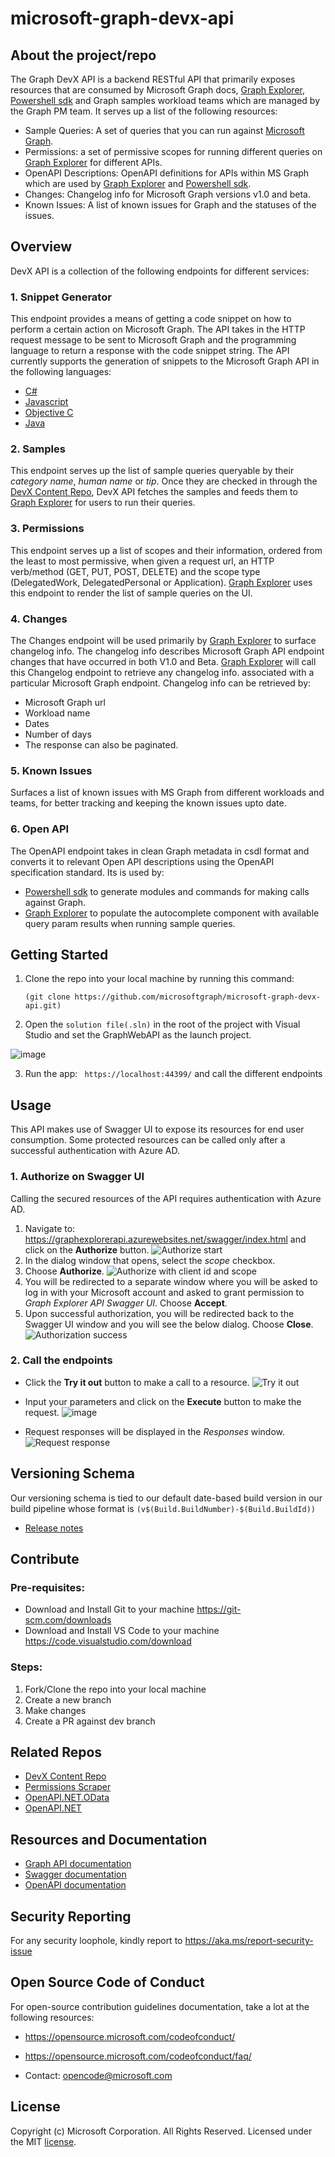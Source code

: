 # microsoft-graph-devx-api

## About the project/repo
The Graph DevX API is a backend RESTful API that primarily exposes resources that are consumed by Microsoft Graph docs, [Graph Explorer](https://developer.microsoft.com/en-us/graph/graph-explorer), [Powershell sdk](https://github.com/microsoftgraph/msgraph-sdk-powershell) and Graph samples workload teams which are managed by the Graph PM team.
It serves up a list of the following resources:

- Sample Queries: A set of queries that you can run against [Microsoft Graph](https://docs.microsoft.com/en-us/graph/overview).
- Permissions: a set of permissive scopes for running different queries on [Graph Explorer](https://developer.microsoft.com/en-us/graph/graph-explorer) for different APIs.
- OpenAPI Descriptions: OpenAPI definitions for APIs within MS Graph which are used by [Graph Explorer](https://developer.microsoft.com/en-us/graph/graph-explorer) and [Powershell sdk](https://github.com/microsoftgraph/msgraph-sdk-powershell).
- Changes: Changelog info for Microsoft Graph versions v1.0 and beta.
- Known Issues: A list of known issues for Graph and the statuses of the issues.

## Overview
DevX API is a collection of the following endpoints for different services:

### 1. Snippet Generator
This endpoint provides a means of getting a code snippet on how to perform a certain action on Microsoft Graph.
The API takes in the HTTP request message to be sent to Microsoft Graph and the programming language to return a response with the code snippet string.
The API currently supports the generation of snippets to the Microsoft Graph API in the following languages:
- [C#](Documents/c-sharp-examples.md)
- [Javascript](Documents/javascript-examples.md)
- [Objective C](Documents/objective-c-examples.md)
- [Java](Documents/java-examples.md)

### 2. Samples
This endpoint serves up the list of sample queries queryable by their *category name*, *human name* or *tip*.
Once they are checked in through the [DevX Content Repo](https://github.com/microsoftgraph/microsoft-graph-devx-content), DevX API fetches the samples and feeds them to [Graph Explorer](https://developer.microsoft.com/en-us/graph/graph-explorer) for users to run their queries.

### 3. Permissions
This endpoint serves up a list of scopes and their information, ordered from the least to most permissive, when given a request url, an HTTP verb/method (GET, PUT, POST, DELETE) and the scope type (DelegatedWork, DelegatedPersonal or Application). [Graph Explorer](https://developer.microsoft.com/en-us/graph/graph-explorer) uses this endpoint to render the list of sample queries on the UI.

### 4. Changes
The Changes endpoint will be used primarily by [Graph Explorer](https://developer.microsoft.com/en-us/graph/graph-explorer) to surface changelog info. The changelog info describes Microsoft Graph API endpoint changes that have occurred in both V1.0 and Beta. [Graph Explorer](https://developer.microsoft.com/en-us/graph/graph-explorer) will call this Changelog endpoint to retrieve any changelog info. associated with a particular Microsoft Graph endpoint.
Changelog info can be retrieved by:
- Microsoft Graph url
- Workload name
- Dates
- Number of days
- The response can also be paginated.

### 5. Known Issues
Surfaces a list of known issues with MS Graph from different workloads and teams, for better tracking and keeping the known issues upto date.

### 6. Open API
The OpenAPI endpoint takes in clean Graph metadata in csdl format and converts it to relevant Open API descriptions using the OpenAPI specification standard.
Its is used by:
- [Powershell sdk](https://github.com/microsoftgraph/msgraph-sdk-powershell) to generate modules and commands for making calls against Graph.
- [Graph Explorer](https://developer.microsoft.com/en-us/graph/graph-explorer) to populate the autocomplete component with available query param results when running sample queries.

## Getting Started
1. Clone the repo into your local machine by running this command:

    ```(git clone https://github.com/microsoftgraph/microsoft-graph-devx-api.git)```

2. Open the ```solution file(.sln)``` in the root of the project with Visual Studio and set the GraphWebAPI as the launch project.

![image](https://user-images.githubusercontent.com/36787645/132340026-97a92eb1-3302-4aa9-b389-be395fae3541.png)

3. Run the app: ``` https://localhost:44399/``` and call the different endpoints

## Usage
This API makes use of Swagger UI to expose its resources for end user consumption.
Some protected resources can be called only after a successful authentication with Azure AD.

### 1. Authorize on Swagger UI
Calling the secured resources of the API requires authentication with Azure AD.
1. Navigate to: https://graphexplorerapi.azurewebsites.net/swagger/index.html and click on the **Authorize** button.
![Authorize start](Documents/readme-images/authorize-start-swaggerui.png)
1. In the dialog window that opens, select the *scope* checkbox.
1. Choose **Authorize**.
![Authorize with client id and scope](Documents/readme-images/authorize-scope-swaggerui.png)
1. You will be redirected to a separate window where you will be asked to log in with your Microsoft account and asked to grant permission to *Graph Explorer API Swagger UI*. Choose **Accept**.
1. Upon successful authorization, you will be redirected back to the Swagger UI window and you will see the below dialog. Choose **Close**.
![Authorization success](Documents/readme-images/authorize-end-swaggerui.png)

### 2. Call the endpoints
- Click the **Try it out** button to make a call to a resource.
![Try it out](Documents/readme-images/get-try-it.png)

- Input your parameters and click on the **Execute** button to make the request.
![image](https://user-images.githubusercontent.com/36787645/132343718-7fc97196-7b9a-44c8-8946-5fa116aa9c81.png)

- Request responses will be displayed in the *Responses* window.
![Request response](Documents/readme-images/response-swaggerui.PNG)

## Versioning Schema
Our versioning schema is tied to our default date-based build version in our build pipeline whose format is ```(v$(Build.BuildNumber)-$(Build.BuildId))```

- [Release notes](https://github.com/microsoftgraph/microsoft-graph-devx-api/releases)

## Contribute
### Pre-requisites:

- Download and Install Git to your machine https://git-scm.com/downloads
- Download and Install VS Code to your machine https://code.visualstudio.com/download

### Steps:
1. Fork/Clone the repo into your local machine
2. Create a new branch
3. Make changes
4. Create a PR against dev branch

## Related Repos
- [DevX Content Repo](https://github.com/microsoftgraph/microsoft-graph-devx-content)
- [Permissions Scraper](https://github.com/microsoftgraph/msgraph-permissions-scraper)
- [OpenAPI.NET.OData](https://github.com/microsoftgraph/OpenAPI.NET.OData)
- [OpenAPI.NET](https://github.com/Microsoft/OpenAPI.NET)

## Resources and Documentation
- [Graph API documentation](https://docs.microsoft.com/en-us/graph/overview)
- [Swagger documentation](https://swagger.io/docs/)
- [OpenAPI documentation](https://spec.openapis.org/oas/latest.html#openapi-document)

## Security Reporting
For any security loophole, kindly report to https://aka.ms/report-security-issue

## Open Source Code of Conduct
For open-source contribution guidelines documentation, take a lot at the following resources:
- https://opensource.microsoft.com/codeofconduct/

- https://opensource.microsoft.com/codeofconduct/faq/

- Contact: opencode@microsoft.com

## License
Copyright (c) Microsoft Corporation. All Rights Reserved. Licensed under the MIT [license](LICENSE).
